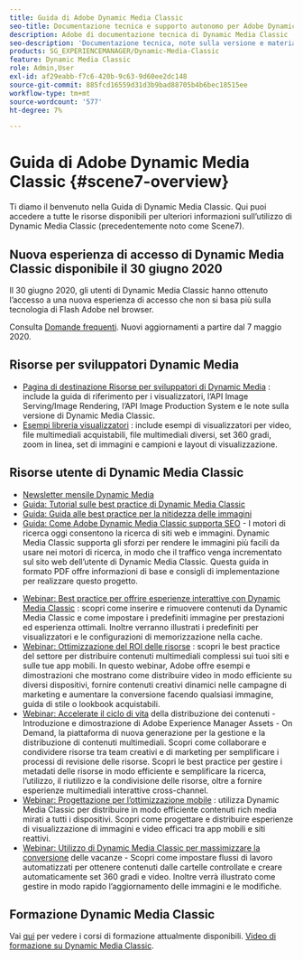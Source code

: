 ```yaml
---
title: Guida di Adobe Dynamic Media Classic
seo-title: Documentazione tecnica e supporto autonomo per Adobe Dynamic Media Classic
description: Adobe di documentazione tecnica di Dynamic Media Classic
seo-description: 'Documentazione tecnica, note sulla versione e materiali di supporto autonomo per Adobe Dynamic Media Classic, precedentemente Scene 7 '
products: SG_EXPERIENCEMANAGER/Dynamic-Media-Classic
feature: Dynamic Media Classic
role: Admin,User
exl-id: af29eabb-f7c6-420b-9c63-9d60ee2dc148
source-git-commit: 885fcd16559d31d3b9bad88705b4b6bec18515ee
workflow-type: tm+mt
source-wordcount: '577'
ht-degree: 7%

---
```


# Guida di Adobe Dynamic Media Classic {#scene7-overview}

Ti diamo il benvenuto nella Guida di Dynamic Media Classic. Qui puoi accedere a tutte le risorse disponibili per ulteriori informazioni sull’utilizzo di Dynamic Media Classic (precedentemente noto come Scene7).

## Nuova esperienza di accesso di Dynamic Media Classic disponibile il 30 giugno 2020

Il 30 giugno 2020, gli utenti di Dynamic Media Classic hanno ottenuto l’accesso a una nuova esperienza di accesso che non si basa più sulla tecnologia di Flash Adobe nel browser.

Consulta [Domande frequenti](new-ui-2020.md). Nuovi aggiornamenti a partire dal 7 maggio 2020.

## Risorse per sviluppatori Dynamic Media

* [Pagina di destinazione Risorse per sviluppatori di Dynamic Media](https://experienceleague.adobe.com/docs/dynamic-media-developer-resources.html) : include la guida di riferimento per i visualizzatori, l’API Image Serving/Image Rendering, l’API Image Production System e le note sulla versione di Dynamic Media Classic.
* [Esempi libreria visualizzatori](https://landing.adobe.com/en/na/dynamic-media/ctir-2755/live-demos.html) : include esempi di visualizzatori per video, file multimediali acquistabili, file multimediali diversi, set 360 gradi, zoom in linea, set di immagini e campioni e layout di visualizzazione.

## Risorse utente di Dynamic Media Classic

* [Newsletter mensile Dynamic Media](dynamic-media-newsletter.md)
* [Guida: Tutorial sulle best practice di Dynamic Media Classic](https://experienceleague.adobe.com/docs/experience-manager-learn/dynamic-media-classic-tutorial/overview.html)
* [Guida: Guida alle best practice per la nitidezza delle immagini](/help/assets/s7_sharpening_images.pdf)
* [Guida: Come Adobe Dynamic Media Classic supporta SEO](/help/assets/s7_seo.pdf)  - I motori di ricerca oggi consentono la ricerca di siti web e immagini. Dynamic Media Classic supporta gli sforzi per rendere le immagini più facili da usare nei motori di ricerca, in modo che il traffico venga incrementato sul sito web dell’utente di Dynamic Media Classic. Questa guida in formato PDF offre informazioni di base e consigli di implementazione per realizzare questo progetto.
<!-- * [Webinar: Best Practices for Responsive Design](http://offers.adobe.com/en/na/marketing/landings/_40458_responsive_design_live_on_demand_webinar.html) - Learn practical tips on how to improve your mobile strategy. See real-world examples of responsive design in action. Create one master asset that works across multiple devices and increase mobile performance by dynamically changing the resolution of images or the orientation of images for portrait or landscape displays. Learn how to also dynamically crop, scale, or resize images. -->
* [Webinar: Best practice per offrire esperienze interattive con Dynamic Media Classic](http://seminars.adobeconnect.com/p7wb8ej3u6d/) : scopri come inserire e rimuovere contenuti da Dynamic Media Classic e come impostare i predefiniti immagine per prestazioni ed esperienza ottimali. Inoltre verranno illustrati i predefiniti per visualizzatori e le configurazioni di memorizzazione nella cache.
* [Webinar: Ottimizzazione del ROI delle risorse](https://adobecustomersuccess.adobeconnect.com/p5ar3hfrrec/?launcher=false&amp;fcsContent=true&amp;pbMode=normal&amp;proto=true) : scopri le best practice del settore per distribuire contenuti multimediali complessi sui tuoi siti e sulle tue app mobili. In questo webinar, Adobe offre esempi e dimostrazioni che mostrano come distribuire video in modo efficiente su diversi dispositivi, fornire contenuti creativi dinamici nelle campagne di marketing e aumentare la conversione facendo qualsiasi immagine, guida di stile o lookbook acquistabili.
* [Webinar: Accelerate il ciclo di vita](https://adobecustomersuccess.adobeconnect.com/p88ducm9pqv/)  della distribuzione dei contenuti - Introduzione e dimostrazione di Adobe Experience Manager Assets - On Demand, la piattaforma di nuova generazione per la gestione e la distribuzione di contenuti multimediali. Scopri come collaborare e condividere risorse tra team creativi e di marketing per semplificare i processi di revisione delle risorse. Scopri le best practice per gestire i metadati delle risorse in modo efficiente e semplificare la ricerca, l’utilizzo, il riutilizzo e la condivisione delle risorse, oltre a fornire esperienze multimediali interattive cross-channel.
* [Webinar: Progettazione per l’ottimizzazione mobile](https://adobecustomersuccess.adobeconnect.com/p6oqd3wydif/?launcher=false&amp;fcsContent=true&amp;pbMode=normal&amp;proto=true) : utilizza Dynamic Media Classic per distribuire in modo efficiente contenuti rich media mirati a tutti i dispositivi. Scopri come progettare e distribuire esperienze di visualizzazione di immagini e video efficaci tra app mobili e siti reattivi.
* [Webinar: Utilizzo di Dynamic Media Classic per massimizzare la conversione](https://adobecustomersuccess.adobeconnect.com/p32n1yr85c9/?proto=true)  delle vacanze - Scopri come impostare flussi di lavoro automatizzati per ottenere contenuti dalle cartelle controllate e creare automaticamente set 360 gradi e video. Inoltre verrà illustrato come gestire in modo rapido l’aggiornamento delle immagini e le modifiche.

## Formazione Dynamic Media Classic

Vai [qui](https://learning.adobe.com/catalog.html#product=adobe-scene7) per vedere i corsi di formazione attualmente disponibili.
[Video di formazione su Dynamic Media Classic](/help/training-videos.md).
